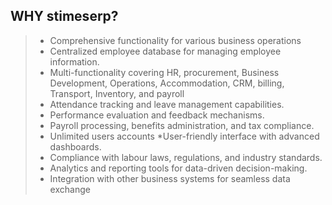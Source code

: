 ## WHY stimeserp?

>* Comprehensive functionality for various business operations 
>* 	Centralized employee database for managing employee information.
>*	Multi-functionality covering HR, procurement, Business Development, Operations, Accommodation, CRM, billing, Transport, Inventory, and payroll
>*	Attendance tracking and leave management capabilities.
>*	Performance evaluation and feedback mechanisms.
>*	Payroll processing, benefits administration, and tax compliance.
>*	Unlimited users accounts 
>*User-friendly interface with advanced dashboards.
>*	Compliance with labour laws, regulations, and industry standards.
>*	Analytics and reporting tools for data-driven decision-making.
>*	Integration with other business systems for seamless data exchange
